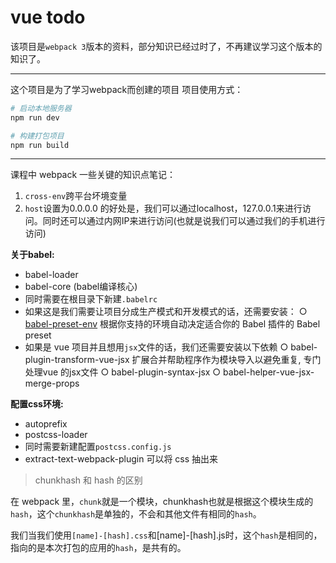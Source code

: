 # vue todo

该项目是`webpack 3`版本的资料，部分知识已经过时了，不再建议学习这个版本的知识了。

----

这个项目是为了学习webpack而创建的项目
项目使用方式：

``` bash
# 启动本地服务器
npm run dev

# 构建打包项目
npm run build
```

----

课程中 webpack 一些关键的知识点笔记：

1. `cross-env`跨平台坏境变量
2. `host`设置为0.0.0.0 的好处是，我们可以通过localhost，127.0.0.1来进行访问。同时还可以通过内网IP来进行访问(也就是说我们可以通过我们的手机进行访问)

**关于babel:**

- babel-loader
- babel-core (babel编译核心)
- 同时需要在根目录下新建`.babelrc`
- 如果这是我们需要让项目分成生产模式和开发模式的话，还需要安装：
  ○ [babel-preset-env](https://babeljs.cn/docs/plugins/preset-env/) 根据你支持的环境自动决定适合你的 Babel 插件的 Babel preset
- 如果是 vue 项目并且想用`jsx`文件的话，我们还需要安装以下依赖
  ○ babel-plugin-transform-vue-jsx 扩展合并帮助程序作为模块导入以避免重复, 专门处理vue 的jsx文件
  ○ babel-plugin-syntax-jsx
  ○ babel-helper-vue-jsx-merge-props

**配置css环境:**

- autoprefix
- postcss-loader
- 同时需要新建配置`postcss.config.js`
- extract-text-webpack-plugin 可以将 css 抽出来

> chunkhash 和 hash 的区别

在 webpack 里，`chunk`就是一个模块，chunkhash也就是根据这个模块生成的`hash`，这个`chunkhash`是单独的，不会和其他文件有相同的`hash`。

我们当我们使用`[name]-[hash].css`和[name]-[hash].js时，这个`hash`是相同的，指向的是本次打包的应用的`hash`，是共有的。
